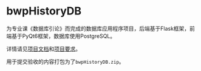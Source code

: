# bwpHistoryDB

为专业课《数据库引论》而完成的数据库应用程序项目，后端基于Flask框架，前端基于PyQt6框架，数据库使用PostgreSQL。

详情请见[项目文档](./docs.md)和[项目要求](./PJ1.pdf)。
 
用于提交验收的内容打包为了`bwpHistoryDB.zip`。
